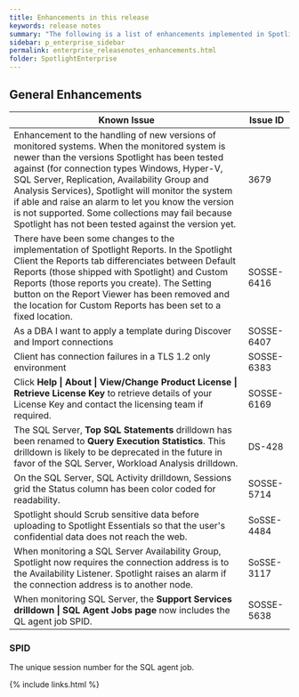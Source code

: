 ```yaml
---
title: Enhancements in this release
keywords: release notes
summary: "The following is a list of enhancements implemented in Spotlight Enterprise 12.0"
sidebar: p_enterprise_sidebar
permalink: enterprise_releasenotes_enhancements.html
folder: SpotlightEnterprise
---
```


## General Enhancements

Known Issue | Issue ID
------------|---------
Enhancement to the handling of new versions of monitored systems. When the monitored system is newer than the versions Spotlight has been tested against (for connection types Windows, Hyper-V, SQL Server, Replication, Availability Group and Analysis Services), Spotlight will monitor the system if able and raise an alarm to let you know the version is not supported. Some collections may fail because Spotlight has not been tested against the version yet. | 3679
There have been some changes to the implementation of Spotlight Reports. In the Spotlight Client the Reports tab differenciates between Default Reports (those shipped with Spotlight) and Custom Reports (those reports you create). The Setting button on the Report Viewer has been removed and the location for Custom Reports has been set to a fixed location. | SOSSE-6416
As a DBA I want to apply a template during Discover and Import connections | SOSSE-6407
Client has connection failures in a TLS 1.2 only environment | SOSSE-6383
Click **Help \| About \| View/Change Product License \| Retrieve License Key** to retrieve details of your License Key and contact the licensing team if required. | SOSSE-6169
The SQL Server, **Top SQL Statements** drilldown has been renamed to **Query Execution Statistics**. This drilldown is likely to be deprecated in the future in favor of the SQL Server, Workload Analysis drilldown. | DS-428
On the SQL Server, SQL Activity drilldown, Sessions grid the Status column has been color coded for readability. | SOSSE-5714
Spotlight should Scrub sensitive data before uploading to Spotlight Essentials so that the user's confidential data does not reach the web. | SoSSE-4484
When monitoring a SQL Server Availability Group, Spotlight now requires the connection address is to the Availability Listener. Spotlight raises an alarm if the connection address is to another node. | SoSSE-3117
When monitoring SQL Server, the **Support Services drilldown \| SQL Agent Jobs page** now includes the QL agent job SPID. | SOSSE-5638

### SPID

The unique session number for the SQL agent job.


{% include links.html %}
